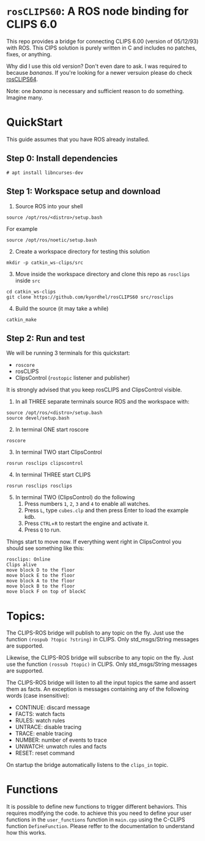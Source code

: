 # `rosCLIPS60`: A ROS node binding for CLIPS 6.0
This repo provides a bridge for connecting CLIPS 6.00 (version of 05/12/93) with ROS.
This CIPS solution is purely written in C and includes no patches, fixes, or anything.

Why did I use this old version?
Don't even dare to ask. I was required to because *bananas*.
If you're looking for a newer versuion please do check [rosCLIPS64](https://github.com/kyordhel/rosCLIPS64).

Note: one *banana* is necessary and sufficient reason to do something. Imagine many.

# QuickStart

This guide assumes that you have ROS already installed.

## Step 0: Install dependencies
```
# apt install libncurses-dev
```

## Step 1: Workspace setup and download
1. Source ROS into your shell
```
source /opt/ros/<distro>/setup.bash
```

For example
```
source /opt/ros/noetic/setup.bash
```

2. Create a workspace directory for testing this solution
```
mkdir -p catkin_ws-clips/src
```

3. Move inside the workspace directory and clone this repo as `rosclips` inside `src`
```
cd catkin_ws-clips
git clone https://github.com/kyordhel/rosCLIPS60 src/rosclips
```

4. Build the source (it may take a while)
```
catkin_make
```


## Step 2: Run and test
We will be running 3 terminals for this quickstart:
- `roscore`
- rosCLIPS
- ClipsControl (`rostopic` listener and publisher)


It is strongly advised that you keep rosCLIPS and ClipsControl visible.



1. In all THREE separate terminals source ROS and the workspace with:
```
source /opt/ros/<distro>/setup.bash
source devel/setup.bash
```

2. In terminal ONE start roscore
```
roscore
```

3. In terminal TWO start ClipsControl
```
rosrun rosclips clipscontrol
```

4. In terminal THREE start CLIPS
```
rosrun rosclips rosclips
```

5. In terminal TWO (ClipsControl) do the following
    1. Press numbers `1`, `2`, `3` and `4` to enable all watches.
    2. Press `L`, type `cubes.clp` and then press Enter to load the example kdb.
    3. Press `CTRL`+`R` to restart the engine and activate it.
    4. Press `Q` to run.

Things start to move now.
If everything went right in ClipsControl you should see something like this:

```
rosclips: Online
Clips alive
move block D to the floor
move block E to the floor
move block A to the floor
move block B to the floor
move block F on top of blockC
```


# Topics:
The CLIPS-ROS bridge will publish to any topic on the fly.
Just use the function `(rospub ?topic ?string)` in CLIPS. 
Only std_msgs/String messages are supported.

Likewise, the CLIPS-ROS bridge will subscribe to any topic on the fly.
Just use the function `(rossub ?topic)` in CLIPS. 
Only std_msgs/String messages are supported.

The CLIPS-ROS bridge will listen to all the input topics the same and assert them as facts.
An exception is messages containing any of the following words (case insensitive):
- CONTINUE: discard message
- FACTS: watch facts
- RULES: watch rules
- UNTRACE: disable tracing
- TRACE: enable tracing
- NUMBER: number of events to trace
- UNWATCH: unwatch rules and facts
- RESET: reset command

On startup the bridge automatically listens to the `clips_in` topic.

# Functions
It is possible to define new functions to trigger different behaviors.
This requires modifying the code.
to achieve this you need to define your user functions in the `user_functions` function in `main.cpp` using the C-CLIPS function `DefineFunction`.
Please reffer to the documentation to understand how this works.
